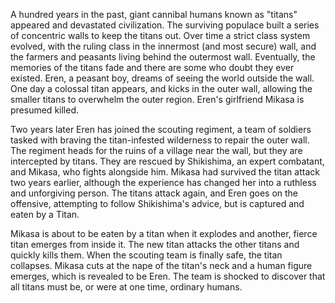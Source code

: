 A hundred years in the past, giant cannibal humans known as "titans" appeared and devastated civilization. The surviving populace built a series of concentric walls to keep the titans out. Over time a strict class system evolved, with the ruling class in the innermost (and most secure) wall, and the farmers and peasants living behind the outermost wall. Eventually, the memories of the titans fade and there are some who doubt they ever existed. Eren, a peasant boy, dreams of seeing the world outside the wall. One day a colossal titan appears, and kicks in the outer wall, allowing the smaller titans to overwhelm the outer region. Eren's girlfriend Mikasa is presumed killed.

Two years later Eren has joined the scouting regiment, a team of soldiers tasked with braving the titan-infested wilderness to repair the outer wall. The regiment heads for the ruins of a village near the wall, but they are intercepted by titans. They are rescued by Shikishima, an expert combatant, and Mikasa, who fights alongside him. Mikasa had survived the titan attack two years earlier, although the experience has changed her into a ruthless and unforgiving person. The titans attack again, and Eren goes on the offensive, attempting to follow Shikishima's advice, but is captured and eaten by a Titan.

Mikasa is about to be eaten by a titan when it explodes and another, fierce titan emerges from inside it. The new titan attacks the other titans and quickly kills them. When the scouting team is finally safe, the titan collapses. Mikasa cuts at the nape of the titan's neck and a human figure emerges, which is revealed to be Eren. The team is shocked to discover that all titans must be, or were at one time, ordinary humans.